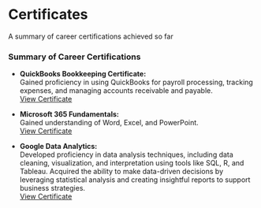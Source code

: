 # Certificates
A summary of career certifications achieved so far

### Summary of Career Certifications

- **QuickBooks Bookkeeping Certificate:**  
  Gained proficiency in using QuickBooks for payroll processing, tracking expenses, and managing accounts receivable and payable.  
  [View Certificate](https://github.com/rizsocial/Certificates/blob/main/1.%20QuickBooks%20Bookkeeping.pdf)

- **Microsoft 365 Fundamentals:**  
  Gained understanding of Word, Excel, and PowerPoint.  
  [View Certificate](https://github.com/rizsocial/Certificates/blob/main/2.%20Microsoft%20365%20Fundamentals.pdf)

- **Google Data Analytics:**  
  Developed proficiency in data analysis techniques, including data cleaning, visualization, and interpretation using tools like SQL, R, and Tableau. Acquired the ability to make data-driven decisions by leveraging statistical analysis and creating insightful reports to support business strategies.  
  [View Certificate](https://github.com/rizsocial/Certificates/blob/main/3.%20Google%20Data%20Analytics.pdf)
